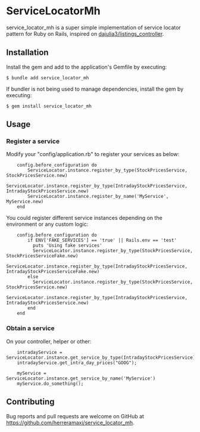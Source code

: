 # ServiceLocatorMh

service_locator_mh is a super simple implementation of service locator pattern for Ruby on Rails, inspired on [dajulia3/listings_controller](https://gist.github.com/dajulia3/5479980).

## Installation

Install the gem and add to the application's Gemfile by executing:

    $ bundle add service_locator_mh

If bundler is not being used to manage dependencies, install the gem by executing:

    $ gem install service_locator_mh

## Usage
### Register a service
Modify your "config/application.rb" to register your services as below:
```
    config.before_configuration do
        ServiceLocator.instance.register_by_type(StockPricesService, StockPricesService.new)
        ServiceLocator.instance.register_by_type(IntradayStockPricesService, IntradayStockPricesService.new)
        ServiceLocator.instance.register_by_name('MyService', MyService.new)
    end
```
You could register different service instances depending on the environment or any custom logic:
```
    config.before_configuration do     
        if ENV['FAKE_SERVICES'] == 'true' || Rails.env == 'test'
          puts 'Using fake services'
          ServiceLocator.instance.register_by_type(StockPricesService, StockPricesServiceFake.new)
          ServiceLocator.instance.register_by_type(IntradayStockPricesService, IntradayStockPricesServiceFake.new)
        else
          ServiceLocator.instance.register_by_type(StockPricesService, StockPricesService.new)
          ServiceLocator.instance.register_by_type(IntradayStockPricesService, IntradayStockPricesService.new)
        end
    end
```

### Obtain a service
On your controller, helper or other:
```
    intradayService = ServiceLocator.instance.get_service_by_type(IntradayStockPricesService)
    intradayService.get_intra_day_prices("GOOG");

    myService = ServiceLocator.instance.get_service_by_name('MyService')
    myService.do_something();
```

## Contributing

Bug reports and pull requests are welcome on GitHub at https://github.com/herreramaxi/service_locator_mh.
